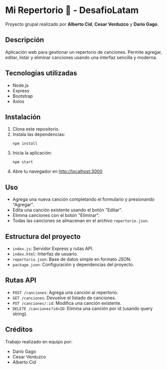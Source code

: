 # Mi Repertorio 🎵 - DesafioLatam

Proyecto grupal realizado por **Alberto Cid**, **Cesar Verduzco** y **Darío Gago**.

## Descripción

Aplicación web para gestionar un repertorio de canciones. Permite agregar, editar, listar y eliminar canciones usando una interfaz sencilla y moderna.

## Tecnologías utilizadas

- Node.js
- Express
- Bootstrap
- Axios

## Instalación

1. Clona este repositorio.
2. Instala las dependencias:
   ```
   npm install
   ```
3. Inicia la aplicación:
   ```
   npm start
   ```
4. Abre tu navegador en [http://localhost:3000](http://localhost:3000)

## Uso

- Agrega una nueva canción completando el formulario y presionando "Agregar".
- Edita una canción existente usando el botón "Editar".
- Elimina canciones con el botón "Eliminar".
- Todas las canciones se almacenan en el archivo `repertorio.json`.

## Estructura del proyecto

- `index.js`: Servidor Express y rutas API.
- `index.html`: Interfaz de usuario.
- `repertorio.json`: Base de datos simple en formato JSON.
- `package.json`: Configuración y dependencias del proyecto.

## Rutas API

- `POST /canciones`: Agrega una canción al repertorio.
- `GET /canciones`: Devuelve el listado de canciones.
- `PUT /canciones/:id`: Modifica una canción existente.
- `DELETE /canciones?id=ID`: Elimina una canción por id (usando query string).

## Créditos

Trabajo realizado en equipo por:
- Darío Gago
- Cesar Verduzco
- Alberto Cid
